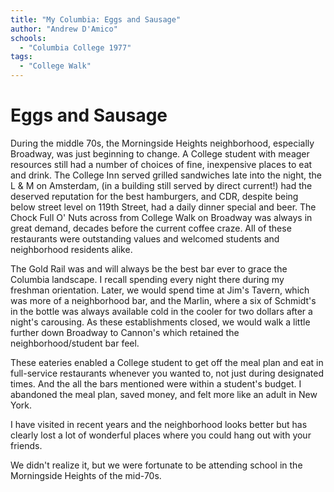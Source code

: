 ```yaml
---
title: "My Columbia: Eggs and Sausage"
author: "Andrew D'Amico"
schools:
  - "Columbia College 1977"
tags:
  - "College Walk"
---
```


# Eggs and Sausage

During the middle 70s, the Morningside Heights neighborhood, especially Broadway, was just beginning to change.   A College student with meager resources still had a number of choices of fine, inexpensive places to eat and drink.  The College Inn served grilled sandwiches late into the night, the L & M on Amsterdam, (in a building still served by direct current!) had the deserved reputation for the best hamburgers, and CDR, despite being below street level on 119th Street, had a daily dinner special and beer.  The Chock Full O' Nuts across from College Walk on Broadway was always in great demand, decades before the current coffee craze.  All of these restaurants were outstanding values and welcomed students and neighborhood residents alike.

The Gold Rail was and will always be the best bar ever to grace the Columbia landscape.  I recall spending every night there during my freshman orientation.  Later, we would spend time at Jim's Tavern, which was more of a neighborhood bar, and the Marlin, where a six of Schmidt's in the bottle was always available cold in the cooler for two dollars after a night's carousing.  As these establishments closed, we would walk a little further down Broadway to Cannon's which retained the neighborhood/student bar feel.

These eateries enabled a College student to get off the meal plan and eat in full-service restaurants whenever you wanted to, not just during designated times.  And the all the bars mentioned were within a student's budget.  I abandoned the meal plan, saved money, and felt more like an adult in New York.

I have visited in recent years and the neighborhood looks better but has clearly lost a lot of wonderful places where you could hang out with your friends.

We didn't realize it, but we were fortunate to be attending school in the Morningside Heights of the mid-70s.
